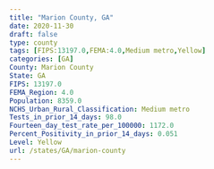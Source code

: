 ```yaml
---
title: "Marion County, GA"
date: 2020-11-30
draft: false
type: county
tags: [FIPS:13197.0,FEMA:4.0,Medium metro,Yellow]
categories: [GA]
County: Marion County
State: GA
FIPS: 13197.0
FEMA_Region: 4.0
Population: 8359.0
NCHS_Urban_Rural_Classification: Medium metro
Tests_in_prior_14_days: 98.0
Fourteen_day_test_rate_per_100000: 1172.0
Percent_Positivity_in_prior_14_days: 0.051
Level: Yellow
url: /states/GA/marion-county
---
```



